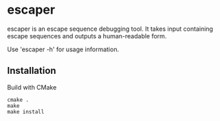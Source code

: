 # escaper

escaper is an escape sequence debugging tool. It takes input containing escape
sequences and outputs a human-readable form.

Use 'escaper -h' for usage information.

## Installation

Build with CMake
```
cmake .
make
make install
```
